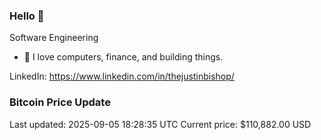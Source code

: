 ### Hello 🤙  

Software Engineering

- 🔭 I love computers, finance, and building things.
  
LinkedIn: https://www.linkedin.com/in/thejustinbishop/  



































































































































































































































































































































































































































































































































































































































































































































































































































































































































































































































































### Bitcoin Price Update
Last updated: 2025-09-05 18:28:35 UTC
Current price: $110,882.00 USD
